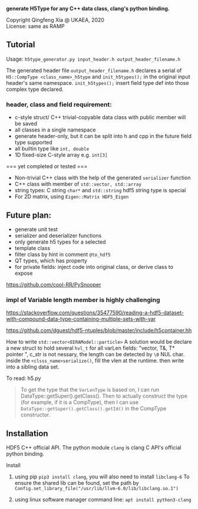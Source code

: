 **generate H5Type for any C++ data class, clang's python binding.**

Copyright Qingfeng Xia @ UKAEA, 2020  
License:  same as RAMP

## Tutorial
Usage:  `h5type_generator.py input_header.h output_header_filename.h`

The generated header file `output_header_filename.h` declares a serial of `H5::CompType <class_name>_h5type` and `init_h5types();` in the original input header's same namespace. `init_h5types();` insert field type  def into those complex type declared.

### header, class and field requirement:
+ c-style struct/ C++ trivial-copyable data class  with public member will be saved
+ all classes in a single namespace
+ generate header-only, but it can be split into h and cpp in the future
field type supported
+ all builtin type like `int, double`
+ 1D fixed-size C-style array e.g. `int[3]`

=== yet completed or tested ===
+ Non-trivial C++ class with the help of the generated `serializer` function
+ C++ class with member of `std::vector, std::array`
+ string types:  C string `char*` and `std::string` hdf5 string type is special
+ For 2D matrix, using `Eigen::Matrix HDF5_Eigen`

## Future plan:
+ generate unit test 
+ serializer and deserializer functions
+ only generate h5 types for a selected
+ template class
+ filter class by hint in comment  `@to_hdf5`
+ QT types, which has property
+ for private fields: inject code into original class,  or derive class to expose 

https://github.com/cool-RR/PySnooper

### impl of Variable length member is highly challenging

https://stackoverflow.com/questions/35477590/reading-a-hdf5-dataset-with-compound-data-type-containing-multiple-sets-with-var

https://github.com/dguest/hdf5-ntuples/blob/master/include/h5container.hh

How to write `std::vector<EERAModel::particle>`
A solution would be declare a new struct to hold several `hvl_t` for all varLen fields:  "vector<T>,  T&, T* pointer ",  c_str is not nessary, the length can be detected by `\0` NUL char. 
inside the `<clsss_name>serialize()`, fill the vlen at the runtime. 
then write into a sibling data set.

To read: h5.py


>  To get the type that the `VarLenType` is based on, I can run DataType::getSuper().getClass().  Then to actually construct the type (for example, if it is a CompType), then I can use `DataType::getSuper().getClass().getId()` in the CompType constructor.


## Installation

HDF5 C++ official API. 
The python module `clang` is clang C API's official python binding.

Install 
1. using pip `pip3 install clang`, you will also need to install `libclang-6`
To ensure the shared lib can be found, set the path by 
`Config.set_library_file("/usr/lib/llvm-6.0/lib/libclang.so.1")`

2. using linux software manager command line:  `apt install python3-clang`

